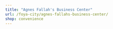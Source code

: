 ```yaml
---
title: "Agnes Fallah's Business Center"
url: /foya-city/agnes-fallahs-business-center/
shop: convenience
---
```

